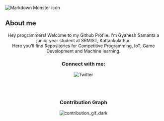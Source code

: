 <img src="https://user-images.githubusercontent.com/52783096/127765507-86d842cf-28c5-47da-9ee4-fd2b20fee989.png"
     alt="Markdown Monster icon" />

 
 

## About me

<div align="center">

Hey programmers! Welcome to my Github Profile. 
I'm Gyanesh Samanta a junior year student at SRMIST, Kattankulathur. <br />
Here you'll find Repositories for Competitive Programming, IoT, Game Development and Machine learning.  


### Connect with me:



![Twitter](https://img.shields.io/twitter/follow/samanta_gyanesh?color=1DA1F2&logo=Twitter&style=for-the-badge)
  


<br />
<br />


### Contribution Graph

![contribution_gif_dark](https://github.com/GyaneshSamanta/GyaneshSamanta/blob/output/github-contribution-grid-snake-dark.gif)